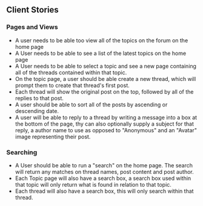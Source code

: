 
## Client Stories
### Pages and Views
* A user needs to be able too view all of the topics on the forum on the home page
* A User needs to be able to see a list of the latest topics on the home page
* A User needs to be able to select a topic and see a new page containing all of the threads contained within that topic.
* On the topic page, a user should be able create a new thread, which will prompt them to create that thread's first post.
* Each thread will show the original post on the top, followed by all of the replies to that post.
* A user should be able to sort all of the posts by ascending or descending date.
* A user will be able to reply to a thread by writing a message into a box at the bottom of the page, thy can also optionally supply a subject for that reply,
a author name to use as opposed to "Anonymous" and an "Avatar" image representing their post.
### Searching
* A User should be able to run a "search" on the home page. The search will return any matches on thread names, post content and post author.
* Each Topic page will also have a search box, a search box used within that topic will only return what is found in relation to that topic.
* Each thread will also have a search box, this will only search within that thread.
